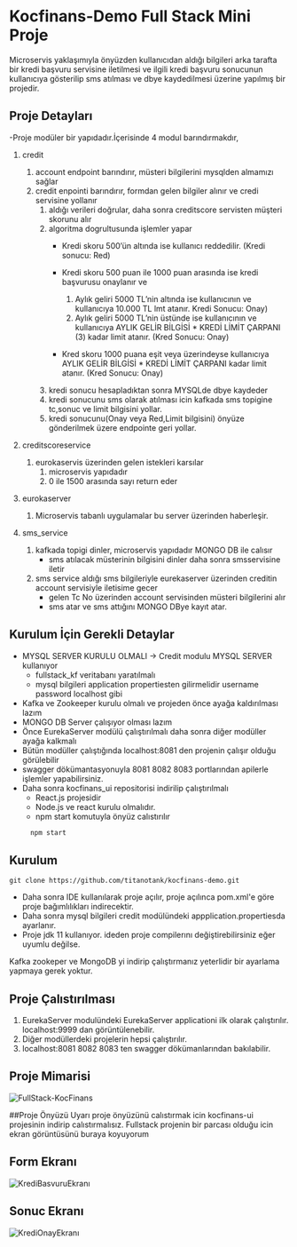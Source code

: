 # Kocfinans-Demo Full Stack Mini Proje
Microservis yaklaşımıyla önyüzden kullanıcıdan aldığı bilgileri arka tarafta bir kredi başvuru 
servisine iletilmesi ve ilgili kredi başvuru sonucunun 
kullanıcıya gösterilip sms atılması ve dbye kaydedilmesi üzerine yapılmış bir projedir.

## Proje Detayları
-Proje modüler bir yapıdadır.İçerisinde 4 modul barındırmakdır,
1. credit
   1. account endpoint barındırır, müsteri bilgilerini mysqlden almamızı sağlar
   2. credit enpointi barındırır, formdan gelen bilgiler alınır ve credi servisine yollanır
      1. aldığı verileri doğrular, daha sonra creditscore servisten müşteri skorunu alır
      2. algoritma dogrultusunda işlemler yapar
          * Kredi skoru 500’ün altında ise kullanıcı reddedilir. (Kredi sonucu: Red)
          * Kredi skoru 500 puan ile 1000 puan arasında ise kredi başvurusu onaylanır ve
              1. Aylık geliri 5000 TL’nin altında ise kullanıcının  ve kullanıcıya 10.000 TL lmt atanır.
                  Kredi Sonucu: Onay)
              2. Aylık geliri 5000 TL’nin üstünde ise kullanıcının  ve kullanıcıya  AYLIK GELİR BİLGİSİ *
                  KREDİ LİMİT ÇARPANI (3) kadar limit atanır. (Kred Sonucu: Onay)
                  
          * Kred skoru 1000 puana eşit veya üzerindeyse kullanıcıya AYLIK GELİR BİLGİSİ *
                  KREDİ LİMİT ÇARPANI kadar limit atanır. (Kred Sonucu: Onay)
       1. kredi sonucu hesapladıktan sonra MYSQLde dbye kaydeder
       2. kredi sonucunu sms olarak atılması icin kafkada sms topigine tc,sonuc ve limit bilgisini yollar.
       3. kredi sonucunu(Onay veya Red,Limit bilgisini) önyüze gönderilmek üzere endpointe geri yollar.
2. creditscoreservice
   1. eurokaservis üzerinden gelen istekleri karsılar
      1. microservis yapıdadır
      1. 0 ile 1500 arasında sayı return eder

 
3. eurokaserver
   1. Microservis tabanlı uygulamalar bu server üzerinden haberleşir.
4. sms_service
    1. kafkada topigi dinler, microservis yapıdadır MONGO DB ile calısır
        * sms atılacak müsterinin bilgisini dinler daha sonra smsservisine iletir
    2. sms service aldığı sms bilgileriyle eurekaserver üzerinden creditin account servisiyle iletisime gecer
        * gelen Tc No üzerinden account servisinden müsteri bilgilerini alır
        * sms atar ve sms attığını MONGO DBye kayıt atar.
        
        
## Kurulum İçin Gerekli Detaylar
  * MYSQL SERVER KURULU OLMALI -> Credit modulu MYSQL SERVER kullanıyor 
     * fullstack_kf veritabanı yaratılmalı
     * mysql bilgileri application propertiesten gilirmelidir username password localhost gibi
  * Kafka ve Zookeeper kurulu olmalı ve projeden önce ayağa kaldırılması lazım
  * MONGO DB Server çalışıyor olması lazım
  * Önce EurekaServer modülü çalıştırılmalı daha sonra diğer modüller ayağa kalkmalı
  * Bütün modüller çalıştığında localhost:8081 den projenin çalışır olduğu görülebilir
  * swagger dökümantasyonuyla 8081 8082 8083 portlarından apilerle işlemler yapabilirsiniz.
  * Daha sonra kocfinans_ui repositorisi indirilip çalıştırılmalı
     * React.js projesidir
     * Node.js ve react kurulu olmalıdır.
     * npm start komutuyla önyüz calıstırılır
    ```javascript
      npm start
      ```
## Kurulum
```
git clone https://github.com/titanotank/kocfinans-demo.git
```

* Daha sonra IDE kullanılarak proje açılır, proje açılınca pom.xml'e göre proje bağımlılıkları indirecektir.
* Daha sonra mysql bilgileri credit modülündeki appplication.propertiesda ayarlanır.
* Proje jdk 11 kullanıyor. ideden proje compilerını değiştirebilirsiniz eğer uyumlu değilse.

Kafka zookeper ve MongoDB yi indirip çalıştırmanız yeterlidir bir ayarlama yapmaya gerek yoktur.

## Proje Çalıstırılması
1. EurekaServer modulündeki EurekaServer applicationi ilk olarak çalıştırılır. localhost:9999 dan görüntülenebilir.
2. Diğer modüllerdeki projelerin hepsi çalıştırılır.
3. localhost:8081 8082 8083 ten swagger dökümanlarından bakılabilir.


## Proje Mimarisi
![FullStack-KocFinans](https://user-images.githubusercontent.com/26394549/92422955-eb5f6d00-f187-11ea-9b3e-ef4a51960d16.png)

##Proje Önyüzü
Uyarı proje önyüzünü  calıstırmak icin kocfinans-ui projesinin indirip calıstırmalısız. Fullstack projenin bir parcası olduğu icin ekran görüntüsünü buraya koyuyorum

## Form Ekranı
![KrediBasvuruEkranı](https://user-images.githubusercontent.com/26394549/92422945-e995a980-f187-11ea-9962-50cbcbabaa2e.png)

## Sonuc Ekranı
![KrediOnayEkranı](https://user-images.githubusercontent.com/26394549/92422951-eac6d680-f187-11ea-9292-68671ba5a912.png)
